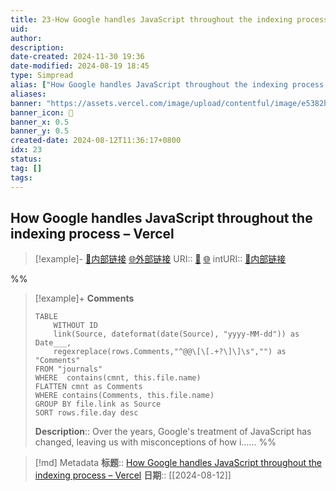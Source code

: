 ```yaml
---
title: 23-How Google handles JavaScript throughout the indexing process – Vercel@annote
uid: 
author: 
description: 
date-created: 2024-11-30 19:36
date-modified: 2024-08-19 18:45
type: Simpread
alias: ["How Google handles JavaScript throughout the indexing process – Vercel"]
aliases: 
banner: "https://assets.vercel.com/image/upload/contentful/image/e5382hct74si/6nqy4P5SHMmpt3EiD5IrjW/b4e23dd168dbe39c6cb5268f0b089e36/demystifying-googles-rendering.png "
banner_icon: 🔖
banner_x: 0.5
banner_y: 0.5
created-date: 2024-08-12T11:36:17+0800
idx: 23
status: 
tag: []
tags: 
---
```


## How Google handles JavaScript throughout the indexing process – Vercel

> [!example]- [🧷内部链接](<http://localhost:7026/unread/23>) [🌐外部链接](<https://vercel.com/blog/how-google-handles-javascript-throughout-the-indexing-process>)
> URI:: [🧷](<http://localhost:7026/unread/23>) [🌐](<https://vercel.com/blog/how-google-handles-javascript-throughout-the-indexing-process>)
> intURI:: [🧷内部链接](<http://localhost:7026/reading/23>)

%%

> [!example]+ **Comments**
>
> ```dataview
> TABLE 
>     WITHOUT ID
>     link(Source, dateformat(date(Source), "yyyy-MM-dd")) as Date___, 
>     regexreplace(rows.Comments,"^@@\[\[.+?\]\]\s","") as "Comments"
> FROM "journals"
> WHERE  contains(cmnt, this.file.name)
> FLATTEN cmnt as Comments
> WHERE contains(Comments, this.file.name)
> GROUP BY file.link as Source
> SORT rows.file.day desc
> ```
>  **Description**:: Over the years, Google's treatment of JavaScript has changed, leaving us with misconceptions of how i……
%%

> [!md] Metadata
> **标题**:: [How Google handles JavaScript throughout the indexing process – Vercel](https://vercel.com/blog/how-google-handles-javascript-throughout-the-indexing-process)
> **日期**:: [[2024-08-12]]
